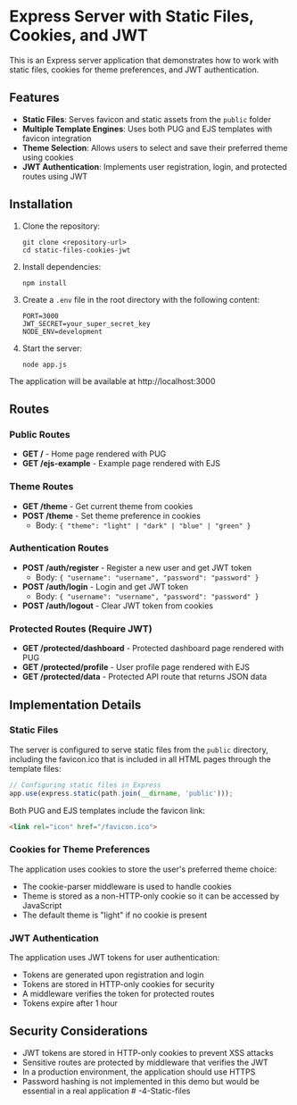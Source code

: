 # Express Server with Static Files, Cookies, and JWT

This is an Express server application that demonstrates how to work with static files, cookies for theme preferences, and JWT authentication.

## Features

- **Static Files**: Serves favicon and static assets from the `public` folder
- **Multiple Template Engines**: Uses both PUG and EJS templates with favicon integration
- **Theme Selection**: Allows users to select and save their preferred theme using cookies
- **JWT Authentication**: Implements user registration, login, and protected routes using JWT

## Installation

1. Clone the repository:
   ```
   git clone <repository-url>
   cd static-files-cookies-jwt
   ```

2. Install dependencies:
   ```
   npm install
   ```

3. Create a `.env` file in the root directory with the following content:
   ```
   PORT=3000
   JWT_SECRET=your_super_secret_key
   NODE_ENV=development
   ```

4. Start the server:
   ```
   node app.js
   ```

The application will be available at http://localhost:3000

## Routes

### Public Routes

- **GET /** - Home page rendered with PUG
- **GET /ejs-example** - Example page rendered with EJS

### Theme Routes

- **GET /theme** - Get current theme from cookies
- **POST /theme** - Set theme preference in cookies
  - Body: `{ "theme": "light" | "dark" | "blue" | "green" }`

### Authentication Routes

- **POST /auth/register** - Register a new user and get JWT token
  - Body: `{ "username": "username", "password": "password" }`
- **POST /auth/login** - Login and get JWT token
  - Body: `{ "username": "username", "password": "password" }`
- **POST /auth/logout** - Clear JWT token from cookies

### Protected Routes (Require JWT)

- **GET /protected/dashboard** - Protected dashboard page rendered with PUG
- **GET /protected/profile** - User profile page rendered with EJS
- **GET /protected/data** - Protected API route that returns JSON data

## Implementation Details

### Static Files

The server is configured to serve static files from the `public` directory, including the favicon.ico that is included in all HTML pages through the template files:

```javascript
// Configuring static files in Express
app.use(express.static(path.join(__dirname, 'public')));
```

Both PUG and EJS templates include the favicon link:
```html
<link rel="icon" href="/favicon.ico">
```

### Cookies for Theme Preferences

The application uses cookies to store the user's preferred theme choice:

- The cookie-parser middleware is used to handle cookies
- Theme is stored as a non-HTTP-only cookie so it can be accessed by JavaScript
- The default theme is "light" if no cookie is present

### JWT Authentication

The application uses JWT tokens for user authentication:

- Tokens are generated upon registration and login
- Tokens are stored in HTTP-only cookies for security
- A middleware verifies the token for protected routes
- Tokens expire after 1 hour

## Security Considerations

- JWT tokens are stored in HTTP-only cookies to prevent XSS attacks
- Sensitive routes are protected by middleware that verifies the JWT
- In a production environment, the application should use HTTPS
- Password hashing is not implemented in this demo but would be essential in a real application #   - 4 - S t a t i c - f i l e s  
 